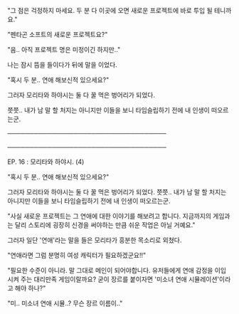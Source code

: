 "그 점은 걱정하지 마세요. 두 분 다 이곳에 오면 새로운 프로젝트에 바로 투입 될 테니까요."

"펜타곤 소프트의 새로운 프로젝트요?"

"음.. 아직 프로젝트 명은 미정이긴 하지만.."

나는 잠시 뜸을 들이다가 뒤에 말을 이었다.

"혹시 두 분.. 연애 해보신적 있으세요?"

그러자 모리타와 하야시는 둘 다 꿀 먹은 벙어리가 되었다.

쯧쯧.. 내가 남 말 할 처지는 아니지만 이들을 보니 타임슬립하기 전에 내 인생이 떠오르는군.

────────────────────────────────────

────────────────────────────────────

EP. 16 : 모리타와 하야시. (4)

"혹시 두 분.. 연애 해보신적 있으세요?"

그러자 모리타와 하야시는 둘 다 꿀 먹은 벙어리가 되었다. 쯧쯧.. 내가 남 말 할 처지는 아니지만 이들을 보니 타임슬립하기 전에 내 인생이 떠오르는군.

"사실 새로운 프로젝트는 그 연애에 대한 이야기를 해보려고 합니다. 지금까지의 게임과는 달리 스토리에 굉장히 신경을 써야하는 만큼 쉬운 작업은 아닐 거예요."

그러자 일단 '연애'라는 말을 들은 모리타가 흥분한 목소리로 외쳤다.

"연애라면 그럼 분명히 여성 캐릭터가 필요하겠군요!!"

"필요한 수준이 아니라. 말 그대로 메인이 되어야합니다. 유저들에게 연애 감정을 이입시켜 주는 대리만족 게임이랄까요? 굳이 장르를 붙이자면 '미소녀 연애 시뮬레이션'이라고 해야 하나?"

"미.. 미소녀 연애 시뮬..? 무슨 장르 이름이.."